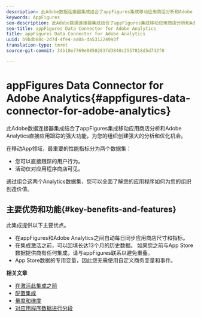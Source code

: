 ```yaml
---
description: 此Adobe数据连接器集成结合了appFigures集成移动应用商店分析和Adobe Analytics直接应用跟踪的强大功能，为您的组织创建强大的分析和优化机会。
keywords: AppFigures
seo-description: 此Adobe数据连接器集成结合了appFigures集成移动应用商店分析和Adobe Analytics直接应用跟踪的强大功能，为您的组织创建强大的分析和优化机会。
seo-title: appFigures Data Connector for Adobe Analytics
title: appFigures Data Connector for Adobe Analytics
uuid: b9bdb88c-2d7d-4fe4-aa05-da531224993f
translation-type: tm+mt
source-git-commit: 34b18e7769e0850283fd3840c2557818d5d742f0

---
```



# appFigures Data Connector for Adobe Analytics{#appfigures-data-connector-for-adobe-analytics}

此Adobe数据连接器集成结合了appFigures集成移动应用商店分析和Adobe Analytics直接应用跟踪的强大功能，为您的组织创建强大的分析和优化机会。

在移动App领域，最重要的性能指标分为两个数据集：

* 您可以直接跟踪的用户行为。
* 活动仅对应用程序商店可见。

通过组合这两个Analytics数据集，您可以全面了解您的应用程序如何为您的组织创造价值。

## 主要优势和功能{#key-benefits-and-features}

此集成提供以下主要优点。

* 在appFigures和Adobe Analytics之间自动每日同步应用商店尺寸和指标。
* 在集成激活之前，可以回填长达13个月的历史数据。 如果您之前与App Store数据提供商有任何集成，请与appFigures联系以避免重叠。
* App Store数据的专用变量，因此您无需使用自定义商务变量和事件。

**相关文章**

* [在激活此集成之前](appfigures-before-activation.md)
* [配置集成](t-appfigures-integration.md)
* [量度和维度](appfigures-metrics.md)
* [对应用程序数据进行分段](appfigures-segment-filter.md)
